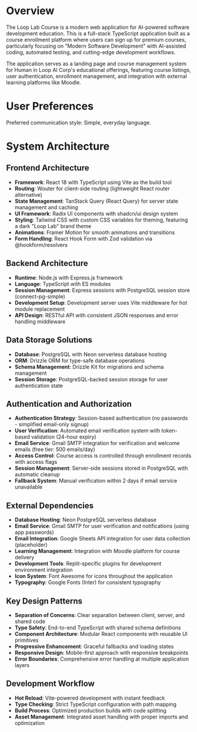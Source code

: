 # Overview

The Loop Lab Course is a modern web application for AI-powered software development education. This is a full-stack TypeScript application built as a course enrollment platform where users can sign up for premium courses, particularly focusing on "Modern Software Development" with AI-assisted coding, automated testing, and cutting-edge development workflows.

The application serves as a landing page and course management system for Human in Loop AI Corp's educational offerings, featuring course listings, user authentication, enrollment management, and integration with external learning platforms like Moodle.

# User Preferences

Preferred communication style: Simple, everyday language.

# System Architecture

## Frontend Architecture
- **Framework**: React 18 with TypeScript using Vite as the build tool
- **Routing**: Wouter for client-side routing (lightweight React router alternative)
- **State Management**: TanStack Query (React Query) for server state management and caching
- **UI Framework**: Radix UI components with shadcn/ui design system
- **Styling**: Tailwind CSS with custom CSS variables for theming, featuring a dark "Loop Lab" brand theme
- **Animations**: Framer Motion for smooth animations and transitions
- **Form Handling**: React Hook Form with Zod validation via @hookform/resolvers

## Backend Architecture
- **Runtime**: Node.js with Express.js framework
- **Language**: TypeScript with ES modules
- **Session Management**: Express sessions with PostgreSQL session store (connect-pg-simple)
- **Development Setup**: Development server uses Vite middleware for hot module replacement
- **API Design**: RESTful API with consistent JSON responses and error handling middleware

## Data Storage Solutions
- **Database**: PostgreSQL with Neon serverless database hosting
- **ORM**: Drizzle ORM for type-safe database operations
- **Schema Management**: Drizzle Kit for migrations and schema management
- **Session Storage**: PostgreSQL-backed session storage for user authentication state

## Authentication and Authorization
- **Authentication Strategy**: Session-based authentication (no passwords - simplified email-only signup)
- **User Verification**: Automated email verification system with token-based validation (24-hour expiry)
- **Email Service**: Gmail SMTP integration for verification and welcome emails (free tier: 500 emails/day)
- **Access Control**: Course access is controlled through enrollment records with access flags
- **Session Management**: Server-side sessions stored in PostgreSQL with automatic cleanup
- **Fallback System**: Manual verification within 2 days if email service unavailable

## External Dependencies
- **Database Hosting**: Neon PostgreSQL serverless database
- **Email Service**: Gmail SMTP for user verification and notifications (using app passwords)
- **Email Integration**: Google Sheets API integration for user data collection (placeholder)
- **Learning Management**: Integration with Moodle platform for course delivery
- **Development Tools**: Replit-specific plugins for development environment integration
- **Icon System**: Font Awesome for icons throughout the application
- **Typography**: Google Fonts (Inter) for consistent typography

## Key Design Patterns
- **Separation of Concerns**: Clear separation between client, server, and shared code
- **Type Safety**: End-to-end TypeScript with shared schema definitions
- **Component Architecture**: Modular React components with reusable UI primitives
- **Progressive Enhancement**: Graceful fallbacks and loading states
- **Responsive Design**: Mobile-first approach with responsive breakpoints
- **Error Boundaries**: Comprehensive error handling at multiple application layers

## Development Workflow
- **Hot Reload**: Vite-powered development with instant feedback
- **Type Checking**: Strict TypeScript configuration with path mapping
- **Build Process**: Optimized production builds with code splitting
- **Asset Management**: Integrated asset handling with proper imports and optimization